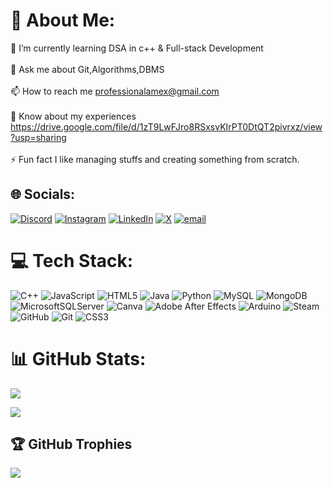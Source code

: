 # 💫 About Me:
🌱 I’m currently learning DSA in c++ & Full-stack Development<br><br>💬 Ask me about Git,Algorithms,DBMS<br><br>📫 How to reach me professionalamex@gmail.com<br><br>📄 Know about my experiences https://drive.google.com/file/d/1zT9LwFJro8RSxsvKIrPT0DtQT2pivrxz/view?usp=sharing<br><br>⚡ Fun fact I like managing stuffs and creating something from scratch.


## 🌐 Socials:
[![Discord](https://img.shields.io/badge/Discord-%237289DA.svg?logo=discord&logoColor=white)](https://discord.gg/https://discord.gg/RsUMgWx4) [![Instagram](https://img.shields.io/badge/Instagram-%23E4405F.svg?logo=Instagram&logoColor=white)](https://instagram.com/aaammeeeyy) [![LinkedIn](https://img.shields.io/badge/LinkedIn-%230077B5.svg?logo=linkedin&logoColor=white)](https://linkedin.com/in/ameyatlinked) [![X](https://img.shields.io/badge/X-black.svg?logo=X&logoColor=white)](https://x.com/@AmeX__SoL) [![email](https://img.shields.io/badge/Email-D14836?logo=gmail&logoColor=white)](mailto:professionalamex@gmail.com) 

# 💻 Tech Stack:
![C++](https://img.shields.io/badge/c++-%2300599C.svg?style=for-the-badge&logo=c%2B%2B&logoColor=white) ![JavaScript](https://img.shields.io/badge/javascript-%23323330.svg?style=for-the-badge&logo=javascript&logoColor=%23F7DF1E) ![HTML5](https://img.shields.io/badge/html5-%23E34F26.svg?style=for-the-badge&logo=html5&logoColor=white) ![Java](https://img.shields.io/badge/java-%23ED8B00.svg?style=for-the-badge&logo=openjdk&logoColor=white) ![Python](https://img.shields.io/badge/python-3670A0?style=for-the-badge&logo=python&logoColor=ffdd54) ![MySQL](https://img.shields.io/badge/mysql-4479A1.svg?style=for-the-badge&logo=mysql&logoColor=white) ![MongoDB](https://img.shields.io/badge/MongoDB-%234ea94b.svg?style=for-the-badge&logo=mongodb&logoColor=white) ![MicrosoftSQLServer](https://img.shields.io/badge/Microsoft%20SQL%20Server-CC2927?style=for-the-badge&logo=microsoft%20sql%20server&logoColor=white) ![Canva](https://img.shields.io/badge/Canva-%2300C4CC.svg?style=for-the-badge&logo=Canva&logoColor=white) ![Adobe After Effects](https://img.shields.io/badge/Adobe%20After%20Effects-9999FF.svg?style=for-the-badge&logo=Adobe%20After%20Effects&logoColor=white) ![Arduino](https://img.shields.io/badge/-Arduino-00979D?style=for-the-badge&logo=Arduino&logoColor=white) ![Steam](https://img.shields.io/badge/steam-%23000000.svg?style=for-the-badge&logo=steam&logoColor=white) ![GitHub](https://img.shields.io/badge/github-%23121011.svg?style=for-the-badge&logo=github&logoColor=white) ![Git](https://img.shields.io/badge/git-%23F05033.svg?style=for-the-badge&logo=git&logoColor=white) ![CSS3](https://img.shields.io/badge/css3-%231572B6.svg?style=for-the-badge&logo=css3&logoColor=white)
# 📊 GitHub Stats:
![](https://github-readme-stats.vercel.app/api?username=amexatgit&theme=calm_pink&hide_border=true&include_all_commits=true&count_private=false)<br/>

![](https://github-readme-stats.vercel.app/api/top-langs/?username=amexatgit&theme=calm_pink&hide_border=true&include_all_commits=true&count_private=false&layout=compact)

## 🏆 GitHub Trophies
![](https://github-profile-trophy.vercel.app/?username=amexatgit&theme=calm_pink&no-frame=true&no-bg=false&margin-w=4)

<!-- Proudly created with GPRM ( https://gprm.itsvg.in ) -->
